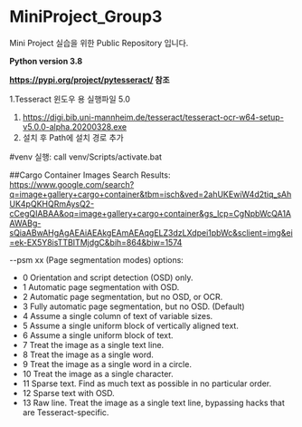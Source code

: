 # MiniProject_Group3
Mini Project 실습을 위한 Public Repository 입니다.

**Python version 3.8**

**https://pypi.org/project/pytesseract/ 참조**

1.Tesseract 윈도우 용 실행파일 5.0 
  1. https://digi.bib.uni-mannheim.de/tesseract/tesseract-ocr-w64-setup-v5.0.0-alpha.20200328.exe 
1. 설치 후 Path에 설치 경로 추가


#venv 실행:
call venv/Scripts/activate.bat 

##Cargo Container Images Search Results:
https://www.google.com/search?q=image+gallery+cargo+container&tbm=isch&ved=2ahUKEwiW4d2tiq_sAhUK4pQKHQRmAysQ2-cCegQIABAA&oq=image+gallery+cargo+container&gs_lcp=CgNpbWcQA1AAWABg-sQiaABwAHgAgAEAiAEAkgEAmAEAqgELZ3dzLXdpei1pbWc&sclient=img&ei=ek-EX5Y8isTTBITMjdgC&bih=864&biw=1574 

--psm xx (Page segmentation modes) options:
* 0    Orientation and script detection (OSD) only.
*  1    Automatic page segmentation with OSD.
*  2    Automatic page segmentation, but no OSD, or OCR.
*  3    Fully automatic page segmentation, but no OSD. (Default)
*  4    Assume a single column of text of variable sizes.
*  5    Assume a single uniform block of vertically aligned text.
*  6    Assume a single uniform block of text.
*  7    Treat the image as a single text line.
*  8    Treat the image as a single word.
*  9    Treat the image as a single word in a circle.
* 10    Treat the image as a single character.
* 11    Sparse text. Find as much text as possible in no particular order.
* 12    Sparse text with OSD.
* 13    Raw line. Treat the image as a single text line,
                        bypassing hacks that are Tesseract-specific.
